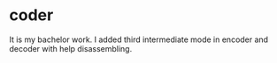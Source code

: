 # coder
It is my bachelor work. I added third intermediate mode in encoder and decoder with help disassembling.
